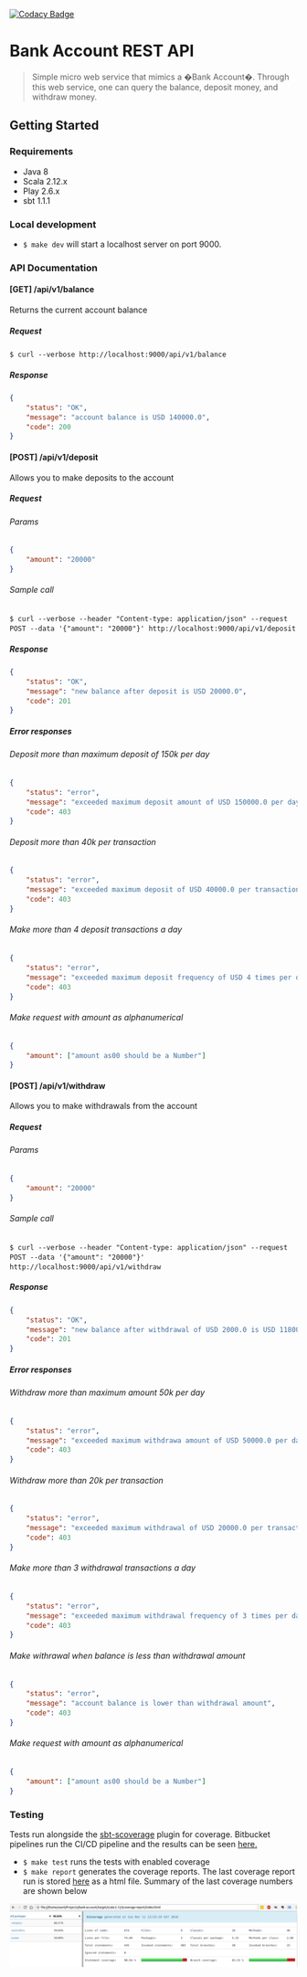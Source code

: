 [![Codacy Badge](https://api.codacy.com/project/badge/Grade/a9e8e47913734af79f2b8874238bbf6e)](https://www.codacy.com?utm_source=git@bitbucket.org&amp;utm_medium=referral&amp;utm_content=musale/bankaccount&amp;utm_campaign=Badge_Grade)

# Bank Account REST API

> Simple micro web service that mimics a �Bank Account�. Through this web service, one can query the balance, deposit money, and withdraw money.

## Getting Started

### Requirements

* Java 8
* Scala 2.12.x
* Play 2.6.x
* sbt 1.1.1

### Local development

* `$ make dev` will start a localhost server on port 9000.

### API Documentation

#### [GET] /api/v1/balance

Returns the current account balance

##### Request

`$ curl --verbose http://localhost:9000/api/v1/balance`

##### Response

```json
{
    "status": "OK",
    "message": "account balance is USD 140000.0",
    "code": 200
}
```

#### [POST] /api/v1/deposit

Allows you to make deposits to the account

##### Request

###### Params

```json
{
    "amount": "20000"
}
```

###### Sample call

`$ curl --verbose --header "Content-type: application/json" --request POST --data '{"amount": "20000"}' http://localhost:9000/api/v1/deposit`

##### Response

```json
{
    "status": "OK",
    "message": "new balance after deposit is USD 20000.0",
    "code": 201
}
```

##### Error responses

###### Deposit more than maximum deposit of 150k per day

```json
{
    "status": "error",
    "message": "exceeded maximum deposit amount of USD 150000.0 per day",
    "code": 403
}
```

###### Deposit more than 40k per transaction

```json
{
    "status": "error",
    "message": "exceeded maximum deposit of USD 40000.0 per transaction",
    "code": 403
}
```

###### Make more than 4 deposit transactions a day

```json
{
    "status": "error",
    "message": "exceeded maximum deposit frequency of USD 4 times per day",
    "code": 403
}
```

###### Make request with amount as alphanumerical

```json
{
    "amount": ["amount as00 should be a Number"]
}
```

#### [POST] /api/v1/withdraw

Allows you to make withdrawals from the account

##### Request

###### Params

```json
{
    "amount": "20000"
}
```

###### Sample call

`$ curl --verbose --header "Content-type: application/json" --request POST --data '{"amount": "20000"}' http://localhost:9000/api/v1/withdraw`

##### Response

```json
{
    "status": "OK",
    "message": "new balance after withdrawal of USD 2000.0 is USD 118000.0",
    "code": 201
}
```

##### Error responses

###### Withdraw more than maximum amount 50k per day

```json
{
    "status": "error",
    "message": "exceeded maximum withdrawa amount of USD 50000.0 per day",
    "code": 403
}
```

###### Withdraw more than 20k per transaction

```json
{
    "status": "error",
    "message": "exceeded maximum withdrawal of USD 20000.0 per transaction",
    "code": 403
}
```

###### Make more than 3 withdrawal transactions a day

```json
{
    "status": "error",
    "message": "exceeded maximum withdrawal frequency of 3 times per day",
    "code": 403
}
```

###### Make withrawal when balance is less than withdrawal amount

```json
{
    "status": "error",
    "message": "account balance is lower than withdrawal amount",
    "code": 403
}
```

###### Make request with amount as alphanumerical

```json
{
    "amount": ["amount as00 should be a Number"]
}
```

### Testing

Tests run alongside the [sbt-scoverage](https://github.com/scoverage/sbt-scoverage) plugin for coverage. Bitbucket pipelines run the CI/CD pipeline and the results can be seen [here.](https://bitbucket.org/musale/bank-account/addon/pipelines/home#!/)

* `$ make test` runs the tests with enabled coverage
* `$ make report` generates the coverage reports. The last coverage report run is stored [here](/public/files/report/index.html) as a html file. Summary of the last coverage numbers are shown below

![coverage report](/public/images/coverage.png "coverage report")